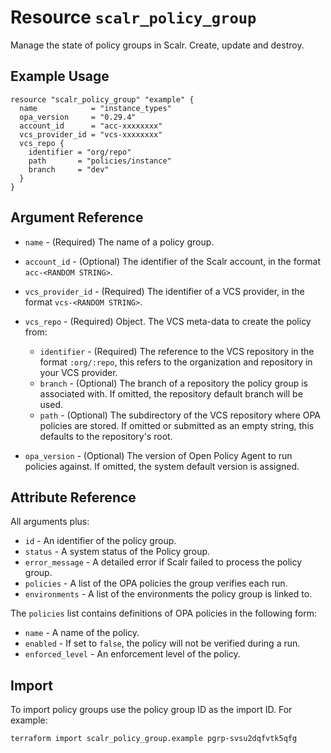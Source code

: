 
# Resource `scalr_policy_group`

Manage the state of policy groups in Scalr. Create, update and destroy.

## Example Usage

```hcl
resource "scalr_policy_group" "example" {
  name            = "instance_types"
  opa_version     = "0.29.4"
  account_id      = "acc-xxxxxxxx"
  vcs_provider_id = "vcs-xxxxxxxx"
  vcs_repo {
    identifier = "org/repo"
    path       = "policies/instance"
    branch     = "dev"
  }
}
```

## Argument Reference

* `name` - (Required) The name of a policy group.
* `account_id` - (Optional) The identifier of the Scalr account, in the format `acc-<RANDOM STRING>`.
* `vcs_provider_id` - (Required) The identifier of a VCS provider, in the format `vcs-<RANDOM STRING>`.
* `vcs_repo` - (Required) Object. The VCS meta-data to create the policy from:

    * `identifier` - (Required) The reference to the VCS repository in the format `:org/:repo`, this refers to the organization and repository in your VCS provider.
    * `branch` - (Optional) The branch of a repository the policy group is associated with. If omitted, the repository default branch will be used.
    * `path` - (Optional) The subdirectory of the VCS repository where OPA policies are stored. If omitted or submitted as an empty string, this defaults to the repository's root.

* `opa_version` - (Optional) The version of Open Policy Agent to run policies against. If omitted, the system default version is assigned.

## Attribute Reference

All arguments plus:

* `id` - An identifier of the policy group.
* `status` - A system status of the Policy group.
* `error_message` - A detailed error if Scalr failed to process the policy group.
* `policies` - A list of the OPA policies the group verifies each run.
* `environments` - A list of the environments the policy group is linked to.

The `policies` list contains definitions of OPA policies in the following form:

* `name` - A name of the policy.
* `enabled` - If set to `false`, the policy will not be verified during a run.
* `enforced_level` - An enforcement level of the policy.

## Import

To import policy groups use the policy group ID as the import ID. For example:

```shell
terraform import scalr_policy_group.example pgrp-svsu2dqfvtk5qfg
```
